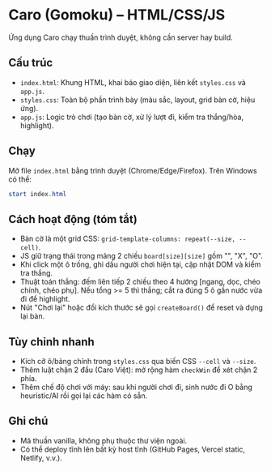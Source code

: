 # Caro (Gomoku) – HTML/CSS/JS

Ứng dụng Caro chạy thuần trình duyệt, không cần server hay build.

## Cấu trúc

- `index.html`: Khung HTML, khai báo giao diện, liên kết `styles.css` và `app.js`.
- `styles.css`: Toàn bộ phần trình bày (màu sắc, layout, grid bàn cờ, hiệu ứng).
- `app.js`: Logic trò chơi (tạo bàn cờ, xử lý lượt đi, kiểm tra thắng/hòa, highlight).

## Chạy

Mở file `index.html` bằng trình duyệt (Chrome/Edge/Firefox). Trên Windows có thể:

```powershell
start index.html
```

## Cách hoạt động (tóm tắt)

- Bàn cờ là một grid CSS: `grid-template-columns: repeat(--size, --cell)`.
- JS giữ trạng thái trong mảng 2 chiều `board[size][size]` gồm "", "X", "O".
- Khi click một ô trống, ghi dấu người chơi hiện tại, cập nhật DOM và kiểm tra thắng.
- Thuật toán thắng: đếm liên tiếp 2 chiều theo 4 hướng [ngang, dọc, chéo chính, chéo phụ]. Nếu tổng >= 5 thì thắng; cắt ra đúng 5 ô gần nước vừa đi để highlight.
- Nút "Chơi lại" hoặc đổi kích thước sẽ gọi `createBoard()` để reset và dựng lại bàn.

## Tùy chỉnh nhanh

- Kích cỡ ô/bảng chỉnh trong `styles.css` qua biến CSS `--cell` và `--size`.
- Thêm luật chặn 2 đầu (Caro Việt): mở rộng hàm `checkWin` để xét chặn 2 phía.
- Thêm chế độ chơi với máy: sau khi người chơi đi, sinh nước đi O bằng heuristic/AI rồi gọi lại các hàm có sẵn.

## Ghi chú

- Mã thuần vanilla, không phụ thuộc thư viện ngoài.
- Có thể deploy tĩnh lên bất kỳ host tĩnh (GitHub Pages, Vercel static, Netlify, v.v.).


